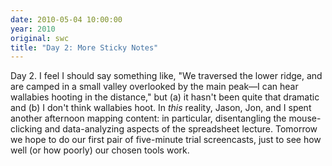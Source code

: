 ```yaml
---
date: 2010-05-04 10:00:00
year: 2010
original: swc
title: "Day 2: More Sticky Notes"
---
```

<p>Day 2. I feel I should say something like, "We traversed the lower ridge, and are camped in a small valley overlooked by the main peak&mdash;I can hear wallabies hooting in the distance," but (a) it hasn't been quite that dramatic and (b) I don't think wallabies hoot. In <em>this</em> reality, Jason, Jon, and I spent another afternoon mapping content: in particular, disentangling the mouse-clicking and data-analyzing aspects of the spreadsheet lecture. Tomorrow we hope to do our first pair of five-minute trial screencasts, just to see how well (or how poorly) our chosen tools work.</p>
